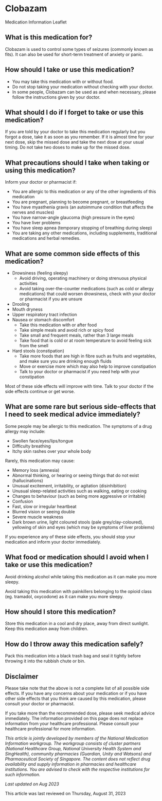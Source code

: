 # Clobazam

Medication Information Leaflet

What is this medication for?
----------------------------

Clobazam is used to control some types of seizures (commonly known as fits). It can also be used for short-term treatment of anxiety or panic.

How should I take or use this medication?
-----------------------------------------

* You may take this medication with or without food.
* Do not stop taking your medication without checking with your doctor.
* In some people, Clobazam can be used as and when necessary, please follow the instructions given by your doctor.

What should I do if I forget to take or use this medication?
------------------------------------------------------------

If you are told by your doctor to take this medication regularly but you forgot a dose, take it as soon as you remember. If it is almost time for your next dose, skip the missed dose and take the next dose at your usual timing. Do not take two doses to make up for the missed dose.

What precautions should I take when taking or using this medication?
--------------------------------------------------------------------

Inform your doctor or pharmacist if:

* You are allergic to this medication or any of the other ingredients of this medication
* You are pregnant, planning to become pregnant, or breastfeeding
* You have myasthenia gravis (an autoimmune condition that affects the nerves and muscles)
* You have narrow-angle glaucoma (high pressure in the eyes)
* You have liver problems
* You have sleep apnea (temporary stopping of breathing during sleep)
* You are taking any other medications, including supplements, traditional medications and herbal remedies.

What are some common side effects of this medication?
-----------------------------------------------------

* Drowsiness (feeling sleepy)
  + Avoid driving, operating machinery or doing strenuous physical activities
  + Avoid taking over-the-counter medications (such as cold or allergy medications) that could worsen drowsiness, check with your doctor or pharmacist if you are unsure
* Drooling
* Mouth dryness
* Upper respiratory tract infection
* Nausea or stomach discomfort
  + Take this medication with or after food
  + Take simple meals and avoid rich or spicy food
  + Take small and frequent meals, rather than 3 large meals
  + Take food that is cold or at room temperature to avoid feeling sick from the smell
* Hard stools (constipation)
  + Take more foods that are high in fibre such as fruits and vegetables, and make sure you are drinking enough fluids
  + Move or exercise more which may also help to improve constipation
  + Talk to your doctor or pharmacist if you need help with your constipation

Most of these side effects will improve with time. Talk to your doctor if the side effects continue or get worse.

What are some rare but serious side-effects that I need to seek medical advice immediately?
-------------------------------------------------------------------------------------------

Some people may be allergic to this medication. The symptoms of a drug allergy may include:

* Swollen face/eyes/lips/tongue
* Difficulty breathing
* Itchy skin rashes over your whole body

Rarely, this medication may cause:

* Memory loss (amnesia)
* Abnormal thinking, or hearing or seeing things that do not exist (hallucinations)
* Unusual excitement, irritability, or agitation (disinhibition)
* Unusual sleep-related activities such as walking, eating or cooking
* Changes to behaviour (such as being more aggressive or irritable)
* Confusion
* Fast, slow or irregular heartbeat
* Blurred vision or seeing double
* Severe muscle weakness
* Dark brown urine, light coloured stools (pale grey/clay-coloured), yellowing of skin and eyes (which may be symptoms of liver problems)

If you experience any of these side effects, you should stop your medication and inform your doctor immediately.

What food or medication should I avoid when I take or use this medication?
--------------------------------------------------------------------------

Avoid drinking alcohol while taking this medication as it can make you more sleepy.

Avoid taking this medication with painkillers belonging to the opioid class (eg. tramadol, oxycodone) as it can make you more sleepy.

How should I store this medication?
-----------------------------------

Store this medication in a cool and dry place, away from direct sunlight. Keep this medication away from children.

How do I throw away this medication safely?
-------------------------------------------

Pack this medication into a black trash bag and seal it tightly before throwing it into the rubbish chute or bin.

Disclaimer
----------

Please take note that the above is not a complete list of all possible side effects. If you have any concerns about your medication or if you have other side effects that you think are caused by this medication, please consult your doctor or pharmacist.

If you take more than the recommended dose, please seek medical advice immediately. The information provided on this page does not replace information from your healthcare professional. Please consult your healthcare professional for more information.

*This article is jointly developed by members of the National Medication Information workgroup. The workgroup consists of cluster partners (National Healthcare Group, National University Health System and SingHealth), community pharmacies (Guardian, Unity and Watsons) and Pharmaceutical Society of Singapore. The content does not reflect drug availability and supply information in pharmacies and healthcare institutions. You are advised to check with the respective institutions for such information.*

*Last updated on Aug 2023*

This article was last reviewed on
Thursday, August 31, 2023